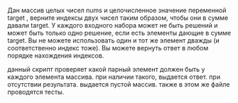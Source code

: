 Дан массив целых чисел nums и целочисленное значение переменной target , верните индексы двух чисел таким образом, 
чтобы они в сумме давали target. У каждого входного набора может не быть решений и может быть только одно решение, 
если есть элементы дающие в сумме target. Вы не можете  использовать один и тот же элемент дважды (и соответственно индекс тоже). 
Вы можете вернуть ответ в любом порядке нахождения индексов.

данный скрипт проверяет какой парный элемент должен быть у каждого элемента массива. при наличии такого, выдается ответ.
при отсутствии результата. выдается пустой массив.
также в этом же файле проводятся тесты. 